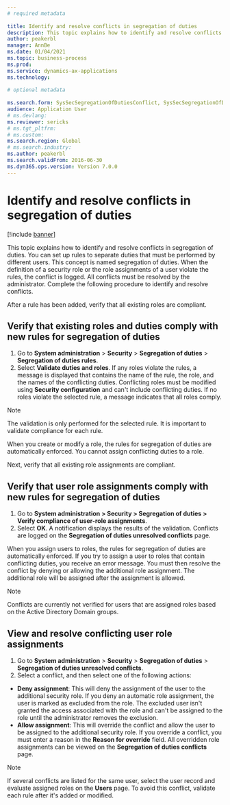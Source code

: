 ```yaml
--- 
# required metadata 
 
title: Identify and resolve conflicts in segregation of duties
description: This topic explains how to identify and resolve conflicts in segregation of duties.
author: peakerbl
manager: AnnBe 
ms.date: 01/04/2021
ms.topic: business-process 
ms.prod:  
ms.service: dynamics-ax-applications 
ms.technology:  
 
# optional metadata 
 
ms.search.form: SysSecSegregationOfDutiesConflict, SysSecSegregationOfDutiesRule   
audience: Application User 
# ms.devlang:  
ms.reviewer: sericks
# ms.tgt_pltfrm:  
# ms.custom:  
ms.search.region: Global
# ms.search.industry: 
ms.author: peakerbl
ms.search.validFrom: 2016-06-30 
ms.dyn365.ops.version: Version 7.0.0 
---
```

# Identify and resolve conflicts in segregation of duties

[!include [banner](../../includes/banner.md)]

This topic explains how to identify and resolve conflicts in segregation of duties. You can set up rules to separate duties that must be performed by different users. This concept is named segregation of duties. When the definition of a security role or the role assignments of a user violate the rules, the conflict is logged. All conflicts must be resolved by the administrator. Complete the following procedure to identify and resolve conflicts.

After a rule has been added, verify that all existing roles are compliant. 

## Verify that existing roles and duties comply with new rules for segregation of duties
1. Go to **System administration** > **Security** > **Segregation of duties** > **Segregation of duties rules**.
3. Select **Validate duties and roles**. If any roles violate the rules, a message is displayed that contains the name of the rule, the role, and the names of the conflicting duties. Conflicting roles must be modified using **Security configuration** and can't include conflicting duties. If no roles violate the selected rule, a message indicates that all roles comply.   

> [!NOTE]
> The validation is only performed for the selected rule. It is important to validate compliance for each rule.   

When you create or modify a role, the rules for segregation of duties are automatically enforced. You cannot assign conflicting duties to a role.

Next, verify that all existing role assignments are compliant.

## Verify that user role assignments comply with new rules for segregation of duties
1. Go to **System administration > Security > Segregation of duties > Verify compliance of user-role assignments**.
2. Select **OK**. A notification displays the results of the validation. Conflicts are logged on the **Segregation of duties unresolved conflicts** page.   

When you assign users to roles, the rules for segregation of duties are automatically enforced. If you try to assign a user to roles that contain conflicting duties, you receive an error message. You must then resolve the conflict by denying or allowing the additional role assignment. The additional role will be assigned after the assignment is allowed. 

> [!NOTE]
> Conflicts are currently not verified for users that are assigned roles based on the Active Directory Domain groups.

## View and resolve conflicting user role assignments
1. Go to **System administration** > **Security** > **Segregation of duties** > **Segregation of duties unresolved conflicts**. 
2. Select a conflict, and then select one of the following actions: 

  - **Deny assignment**: This will deny the assignment of the user to the additional security role. If you deny an automatic role assignment, the user is marked as excluded from the role. The excluded user isn't granted the access associated with the role and can't be assigned to the role until the administrator removes the exclusion. 
-  **Allow assignment**: This will override the conflict and allow the user to be assigned to the additional security role. If you override a conflict, you must enter a reason in the **Reason for override** field. All overridden role assignments can be viewed on the **Segregation of duties conflicts** page.  

> [!NOTE]
> If several conflicts are listed for the same user, select the user record and evaluate assigned roles on the **Users** page. To avoid this conflict, validate each rule after it's added or modified.
